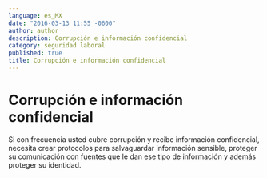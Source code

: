 ```yaml
---
language: es_MX
date: "2016-03-13 11:55 -0600"
author: author
description: Corrupción e información confidencial
category: seguridad laboral
published: true
title: Corrupción e información confidencial
---
```



# Corrupción e información confidencial

Si con frecuencia usted cubre corrupción y recibe información confidencial, necesita crear protocolos para salvaguardar información sensible, proteger su comunicación con fuentes que le dan ese tipo de información y además proteger su identidad.
